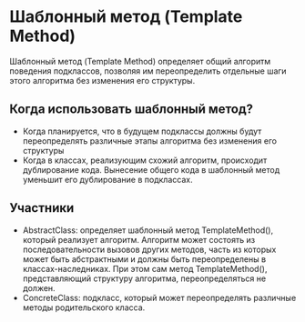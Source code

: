 # Шаблонный метод (Template Method)
Шаблонный метод (Template Method) определяет общий алгоритм поведения подклассов, позволяя им переопределить отдельные шаги этого алгоритма без изменения его структуры.

## Когда использовать шаблонный метод?
- Когда планируется, что в будущем подклассы должны будут переопределять различные этапы алгоритма без изменения его структуры
- Когда в классах, реализующим схожий алгоритм, происходит дублирование кода. Вынесение общего кода в шаблонный метод уменьшит его дублирование в подклассах.

## Участники
- AbstractClass: определяет шаблонный метод TemplateMethod(), который реализует алгоритм. Алгоритм может состоять из последовательности вызовов других методов, часть из которых может быть абстрактными и должны быть переопределены в классах-наследниках. При этом сам метод TemplateMethod(), представляющий структуру алгоритма, переопределяться не должен.
- ConcreteClass: подкласс, который может переопределять различные методы родительского класса.

